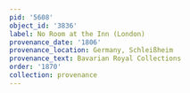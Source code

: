 ```yaml
---
pid: '5608'
object_id: '3836'
label: No Room at the Inn (London)
provenance_date: '1806'
provenance_location: Germany, Schleißheim
provenance_text: Bavarian Royal Collections
order: '1870'
collection: provenance
---
```

